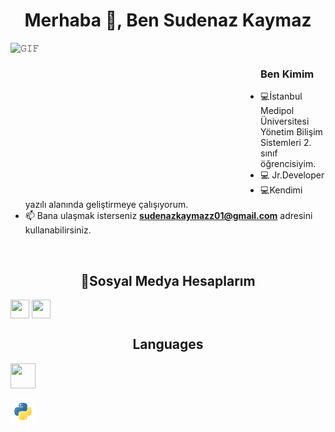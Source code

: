 <h1 align="center">Merhaba 👋, Ben Sudenaz Kaymaz </h1>
 <a target="_blank"><img align="left" height="250" width="400" alt="𝙶𝙸𝙵" src="https://github.com/JayantGoel001/JayantGoel001/blob/master/GIF/github.gif"></a>
<br/>

### Ben Kimim
- :computer:İstanbul Medipol Üniversitesi Yönetim Bilişim Sistemleri 2. sınıf öğrencisiyim.  
- :computer: Jr.Developer 
- :computer:Kendimi yazılı alanında geliştirmeye çalışıyorum. 
- 📫 Bana ulaşmak isterseniz **sudenazkaymazz01@gmail.com** adresini kullanabilirsiniz. 


<br>










 

</p>

<h2 align="center">🤝Sosyal Medya Hesaplarım</h2>
<p align="left">
<a href="https://www.linkedin.com/in/sudenazkaymaz/" target="blank"><img align="center" src="https://velanovascular.com/wp-content/uploads/2020/06/LinkedIn.png" height="30" width="30" /></a>
<a href="https://www.instagram.com/sudenzzkaymaz/" target="blank"><img align="center" src="https://upload.wikimedia.org/wikipedia/commons/thumb/e/e7/Instagram_logo_2016.svg/1200px-Instagram_logo_2016.svg.png"  height="30" width="30" /></a>

</a>
</p>

<h2 align="center">Languages</h2>

<p align="center">
  
<code><img height="40" width="40" src="https://cdn.icon-icons.com/icons2/2415/PNG/512/csharp_original_logo_icon_146578.png"></code>

<code><img height="40" width="40" src="https://raw.githubusercontent.com/github/explore/80688e429a7d4ef2fca1e82350fe8e3517d3494d/topics/python/python.png"></code>

</p>






   
